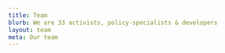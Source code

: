 ```yaml
---
title: Team
blurb: We are 33 activists, policy-specialists & developers
layout: team
meta: Our team
---
```

